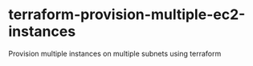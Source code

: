 # terraform-provision-multiple-ec2-instances
Provision multiple instances on multiple subnets using terraform
